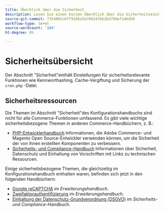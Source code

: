 ```yaml
---
title: Überblick über die Sicherheit
description: Lesen Sie einen kurzen Überblick über die Sicherheitseinstellungen für Adobe Commerce und Magento Open Source.
source-git-commit: 7354065c6ff9166a5b706247bb2bd794ef146d50
workflow-type: tm+mt
source-wordcount: '184'
ht-degree: 0%

---
```



# Sicherheitsübersicht

Der Abschnitt &quot;Sicherheit&quot;enthält Einstellungen für sicherheitsrelevante Funktionen wie Kennworthashing, Cache-Vergiftung und Sicherung der `cron.php` -Datei.

## Sicherheitsressourcen

Die Themen im Abschnitt &quot;Sicherheit&quot;des Konfigurationshandbuchs sind nicht für alle Commerce-Funktionen umfassend. Es gibt viele wichtige sicherheitsbezogene Themen in anderen Commerce-Handbüchern, z. B.:

- [PHP-Entwicklerhandbuch](https://developer.adobe.com/commerce/php/development/security/) Informationen, die Adobe Commerce- und Magento Open Source-Entwickler verwenden können, um die Sicherheit der von ihnen erstellten Komponenten zu verbessern.
- [Sicherheits- und Compliance-Handbuch](https://devdocs.magento.com/security/security-and-compliance.html) Informationen über Sicherheit, Datenschutz und Einhaltung von Vorschriften mit Links zu technischen Ressourcen.

Einige sicherheitsbezogene Themen, die gleichzeitig im Konfigurationshandbuch enthalten waren, befinden sich jetzt in den folgenden Handbüchern:

- [Google reCAPTCHA](https://devdocs.magento.com/guides/v2.4/security/google-recaptcha.html) im _Erweiterungshandbuch_.
- [Zweifaktorauthentifizierung](https://devdocs.magento.com/guides/v2.4/security/two-factor-authentication.html) im _Erweiterungshandbuch_.
- [Einhaltung der Datenschutz-Grundverordnung (DSGVO)](https://devdocs.magento.com/compliance/privacy/gdpr.html) im _Sicherheits- und Compliance-Handbuch_.
